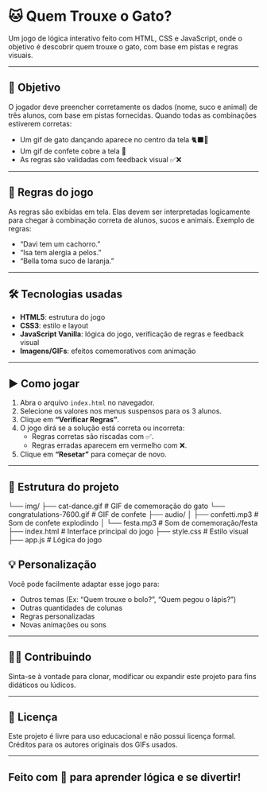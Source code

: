 # 🐱 Quem Trouxe o Gato?

Um jogo de lógica interativo feito com HTML, CSS e JavaScript, onde o objetivo é descobrir quem trouxe o gato, com base em pistas e regras visuais.

---

## 🎯 Objetivo

O jogador deve preencher corretamente os dados (nome, suco e animal) de três alunos, com base em pistas fornecidas. Quando todas as combinações estiverem corretas:

- Um gif de gato dançando aparece no centro da tela 🐈‍⬛🎉
- Um gif de confete cobre a tela 🎊
- As regras são validadas com feedback visual ✅❌

---

## 🧠 Regras do jogo

As regras são exibidas em tela. Elas devem ser interpretadas logicamente para chegar à combinação correta de alunos, sucos e animais. Exemplo de regras:

- “Davi tem um cachorro.”
- “Isa tem alergia a pelos.”
- “Bella toma suco de laranja.”

---

## 🛠️ Tecnologias usadas

- **HTML5**: estrutura do jogo
- **CSS3**: estilo e layout
- **JavaScript Vanilla**: lógica do jogo, verificação de regras e feedback visual
- **Imagens/GIFs**: efeitos comemorativos com animação

---

## ▶️ Como jogar

1. Abra o arquivo `index.html` no navegador.
2. Selecione os valores nos menus suspensos para os 3 alunos.
3. Clique em **“Verificar Regras”**.
4. O jogo dirá se a solução está correta ou incorreta:
   - Regras corretas são riscadas com ✅.
   - Regras erradas aparecem em vermelho com ❌.
5. Clique em **“Resetar”** para começar de novo.

---

## 📁 Estrutura do projeto
└── img/
   ├── cat-dance.gif # GIF de comemoração do gato
   └── congratulations-7600.gif # GIF de confete
├── audio/
│   ├── confetti.mp3       # Som de confete explodindo
│   └── festa.mp3          # Som de comemoração/festa
├── index.html # Interface principal do jogo
├── style.css # Estilo visual
├── app.js # Lógica do jogo

## 💡 Personalização

Você pode facilmente adaptar esse jogo para:
- Outros temas (Ex: “Quem trouxe o bolo?”, “Quem pegou o lápis?”)
- Outras quantidades de colunas
- Regras personalizadas
- Novas animações ou sons

---

## 🧑‍💻 Contribuindo

Sinta-se à vontade para clonar, modificar ou expandir este projeto para fins didáticos ou lúdicos.

---

## 📄 Licença

Este projeto é livre para uso educacional e não possui licença formal. Créditos para os autores originais dos GIFs usados.

---

Feito com 💙 para aprender lógica e se divertir!
---
